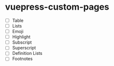 # vuepress-custom-pages

- [ ] Table
- [ ] Lists
- [ ] Emoji
- [ ] Highlight
- [ ] Subscript
- [ ] Superscript
- [ ] Definition Lists
- [ ] Footnotes
